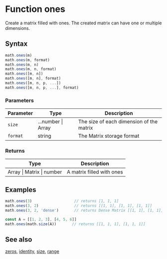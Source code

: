 <!-- Note: This file is automatically generated from source code comments. Changes made in this file will be overridden. -->

# Function ones

Create a matrix filled with ones. The created matrix can have one or
multiple dimensions.


## Syntax

```js
math.ones(m)
math.ones(m, format)
math.ones(m, n)
math.ones(m, n, format)
math.ones([m, n])
math.ones([m, n], format)
math.ones([m, n, p, ...])
math.ones([m, n, p, ...], format)
```

### Parameters

Parameter | Type | Description
--------- | ---- | -----------
`size` | ...number &#124; Array | The size of each dimension of the matrix
`format` | string | The Matrix storage format

### Returns

Type | Description
---- | -----------
Array &#124; Matrix &#124; number | A matrix filled with ones


## Examples

```js
math.ones(3)                   // returns [1, 1, 1]
math.ones(3, 2)                // returns [[1, 1], [1, 1], [1, 1]]
math.ones(3, 2, 'dense')       // returns Dense Matrix [[1, 1], [1, 1], [1, 1]]

const A = [[1, 2, 3], [4, 5, 6]]
math.ones(math.size(A))       // returns [[1, 1, 1], [1, 1, 1]]
```


## See also

[zeros](zeros.md),
[identity](identity.md),
[size](size.md),
[range](range.md)
